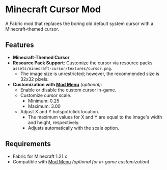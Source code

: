 # Minecraft Cursor Mod

A Fabric mod that replaces the boring old default system cursor with a Minecraft-themed cursor.

## Features

- **Minecraft-Themed Cursor**
- **Resource Pack Support**: Customize the cursor via resource packs `assets/minecraft-cursor/textures/cursor.png`.
  - The image size is unrestricted; however, the recommended size is 32x32 pixels.
- **Customization with [Mod Menu](https://modrinth.com/mod/modmenu)** *(optional)*: 
  - Enable or disable the custom cursor in-game.
  - Customize cursor scale.
      - Minimum: 0.25
      - Maximum: 3.00
  - Adjust X and Y hotspot/click location.
      - The maximum values for X and Y are equal to the image's width and height, respectively.
      - Adjusts automatically with the scale option.

## Requirements

- Fabric for Minecraft 1.21.x
- Compatible with [Mod Menu](https://modrinth.com/mod/modmenu) *(optional for in-game customization)*.
